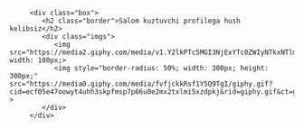  <style>
            .box{
               width: 600px;
               margin: 0 auto;
               text-align: center;
             
            }
            .border{
               border: 5px solid #00ec00; padding: 15px 30px;
               border-radius: 0 50px;
               cursor: no-drop;
               box-shadow: 0px 0px 25px 3px rgba(35, 214, 5, 0.68) inset,
               0px 0px 20px 3px rgba(35, 214, 5, 0.68);
            }
            .imgs{
               display: flex;
               justify-content: center;
               align-items: center;
            }
         </style>

         <div class="box">
            <h2 class="border">Salom kuztuvchi profilega hush kelibsiz</h2>
            <div class="imgs">
               <img src="https://media2.giphy.com/media/v1.Y2lkPTc5MGI3NjExYTc0ZWIyNTkxNTlmNGI1NTQyNDhkZWFjNDhjYzM1NTg1NGYyZDkyZiZjdD1n/PbGFUKs3queMhulFgO/giphy.gif" width: 100px;> 
               <img style="border-radius: 50%; width: 300px; height: 300px;" src="https://media0.giphy.com/media/fvfjckkRsf1Y5Q9TgI/giphy.gif?cid=ecf05e47oowyt4uhh3skpfmsp7p66u0e2mx2txlmi5xzdpkj&rid=giphy.gif&ct=g" > 
            </div>
         </div>
